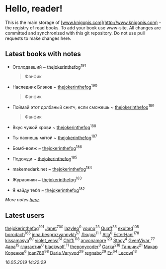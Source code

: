 # Hello, reader!
This is the main storage of [www.knigopis.com](http://www.knigopis.com) - the registry of read books.
To add your book use www-site. All changes are committed and synchronized with this git repository.
Do not use pull requests to make changes here.


## Latest books with notes
* Оголодавший ~ [thejokerinthefog](users/317/317244423-vkontakte)<sup>191</sup>
    > Фанфик

* Наследник Блэков ~ [thejokerinthefog](users/317/317244423-vkontakte)<sup>190</sup>
    > Фанфик

* Поймай этот долбаный снитч, если сможешь ~ [thejokerinthefog](users/317/317244423-vkontakte)<sup>189</sup>
    > Фанфик

* Вкус чужой крови ~ [thejokerinthefog](users/317/317244423-vkontakte)<sup>188</sup>

* Ты пахнешь мятой ~ [thejokerinthefog](users/317/317244423-vkontakte)<sup>187</sup>

* Бомб-вояж ~ [thejokerinthefog](users/317/317244423-vkontakte)<sup>186</sup>

* Подожди ~ [thejokerinthefog](users/317/317244423-vkontakte)<sup>185</sup>

* makemedark.net ~ [thejokerinthefog](users/317/317244423-vkontakte)<sup>184</sup>

* Журавлики ~ [thejokerinthefog](users/317/317244423-vkontakte)<sup>183</sup>

* Я найду тебя ~ [thejokerinthefog](users/317/317244423-vkontakte)<sup>182</sup>


_More notes [here](latest_books_with_notes.md)._


## Latest users
[thejokerinthefog](users/317/317244423-vkontakte)<sup>191</sup> 
[Janet](users/108/108113656204404967440-google)<sup>700</sup> 
[lazyleo](users/116/116845519572391639637-google)<sup>0</sup> 
[youno](users/302/302928912-vkontakte)<sup>23</sup> 
[Quaff](users/122/12267158-vkontakte)<sup>35</sup> 
[exulted](users/100/100599204551896265722-google)<sup>105</sup> 
[borodach](users/157/15706320-vkontakte)<sup>165</sup> 
[inna.besprozvannykh](users/733/73323849-yandex)<sup>57</sup> 
[Людка](users/111/111038749-vkontakte)<sup>11</sup> 
[](users/114/114792281744850455512-google)<sup>1</sup> 
[Alla](users/103/103352250712959229257-google)<sup>0</sup> 
[EsterHani](users/305/30558181-vkontakte)<sup>178</sup> 
[kissamasya](users/684/68439978-vkontakte)<sup>60</sup> 
[violet_velva](users/116/116961712580551399099-google)<sup>61</sup> 
[Chiffi](users/105/105831994080785626680-google)<sup>118</sup> 
[anvonamore](users/595/5957175-vkontakte)<sup>123</sup> 
[Stacy](users/309/30902475-vkontakte)<sup>4</sup> 
[GvenVivar ](users/158/158266434925901-facebook)<sup>77</sup> 
[4apa](users/117/117392596378069249667-google)<sup>15</sup> 
[глазастик](users/115/115257673890455357280-google)<sup>0</sup> 
[blackwolf ](users/236/236639644-vkontakte)<sup>11</sup> 
[theponycoder](users/195/195144442-vkontakte)<sup>0</sup> 
[Garka](users/115/115753719718250012620-google)<sup>218</sup> 
[Таньчик](users/209/2096581563762610-facebook)<sup>21</sup> 
[Макар Коренюк](users/126/126368737-vkontakte)<sup>6</sup> 
[joan789](users/240/2401650-vkontakte)<sup>98</sup> 
[Daria Varyvod](users/829/829893410524253-facebook)<sup>29</sup> 
[regnabo](users/870/870059322-yandex)<sup>29</sup> 
[En](users/333/333646551-vkontakte)<sup>64</sup> 
[Lecowi](users/521/521873425-vkontakte)<sup>13</sup> 


_16.05.2019 14:22:29_
